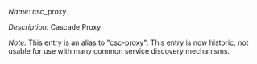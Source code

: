 _Name:_ csc_proxy

_Description:_ Cascade Proxy

_Note:_ This entry is an alias to "csc-proxy".
This entry is now historic, not usable for use with many
common service discovery mechanisms.

